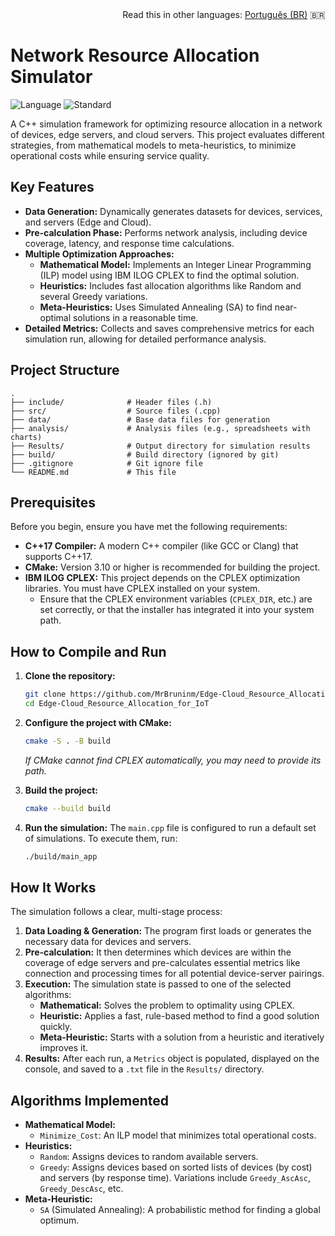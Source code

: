 <div align="right">
Read this in other languages: <a href="README-pt-br.md">Português (BR)</a> 🇧🇷
</div>

# Network Resource Allocation Simulator

![Language](https://img.shields.io/badge/Language-C%2B%2B-blue.svg)
![Standard](https://img.shields.io/badge/C%2B%2B-17-blue.svg)

A C++ simulation framework for optimizing resource allocation in a network of devices, edge servers, and cloud servers. This project evaluates different strategies, from mathematical models to meta-heuristics, to minimize operational costs while ensuring service quality.

## Key Features

-   **Data Generation:** Dynamically generates datasets for devices, services, and servers (Edge and Cloud).
-   **Pre-calculation Phase:** Performs network analysis, including device coverage, latency, and response time calculations.
-   **Multiple Optimization Approaches:**
    -   **Mathematical Model:** Implements an Integer Linear Programming (ILP) model using IBM ILOG CPLEX to find the optimal solution.
    -   **Heuristics:** Includes fast allocation algorithms like Random and several Greedy variations.
    -   **Meta-Heuristics:** Uses Simulated Annealing (SA) to find near-optimal solutions in a reasonable time.
-   **Detailed Metrics:** Collects and saves comprehensive metrics for each simulation run, allowing for detailed performance analysis.

## Project Structure

```
.
├── include/              # Header files (.h)
├── src/                  # Source files (.cpp)
├── data/                 # Base data files for generation
├── analysis/             # Analysis files (e.g., spreadsheets with charts)
├── Results/              # Output directory for simulation results
├── build/                # Build directory (ignored by git)
├── .gitignore            # Git ignore file
└── README.md             # This file
```

## Prerequisites

Before you begin, ensure you have met the following requirements:

* **C++17 Compiler:** A modern C++ compiler (like GCC or Clang) that supports C++17.
* **CMake:** Version 3.10 or higher is recommended for building the project.
* **IBM ILOG CPLEX:** This project depends on the CPLEX optimization libraries. You must have CPLEX installed on your system.
    * Ensure that the CPLEX environment variables (`CPLEX_DIR`, etc.) are set correctly, or that the installer has integrated it into your system path.

## How to Compile and Run

1.  **Clone the repository:**
    ```bash
    git clone https://github.com/MrBruninm/Edge-Cloud_Resource_Allocation_for_IoT.git
    cd Edge-Cloud_Resource_Allocation_for_IoT
    ```

2.  **Configure the project with CMake:**
    ```bash
    cmake -S . -B build
    ```
    *If CMake cannot find CPLEX automatically, you may need to provide its path.*

3.  **Build the project:**
    ```bash
    cmake --build build
    ```

4.  **Run the simulation:**
    The `main.cpp` file is configured to run a default set of simulations. To execute them, run:
    ```bash
    ./build/main_app
    ```

## How It Works

The simulation follows a clear, multi-stage process:

1.  **Data Loading & Generation:** The program first loads or generates the necessary data for devices and servers.
2.  **Pre-calculation:** It then determines which devices are within the coverage of edge servers and pre-calculates essential metrics like connection and processing times for all potential device-server pairings.
3.  **Execution:** The simulation state is passed to one of the selected algorithms:
    * **Mathematical:** Solves the problem to optimality using CPLEX.
    * **Heuristic:** Applies a fast, rule-based method to find a good solution quickly.
    * **Meta-Heuristic:** Starts with a solution from a heuristic and iteratively improves it.
4.  **Results:** After each run, a `Metrics` object is populated, displayed on the console, and saved to a `.txt` file in the `Results/` directory.

## Algorithms Implemented

-   **Mathematical Model:**
    -   `Minimize_Cost`: An ILP model that minimizes total operational costs.
-   **Heuristics:**
    -   `Random`: Assigns devices to random available servers.
    -   `Greedy`: Assigns devices based on sorted lists of devices (by cost) and servers (by response time). Variations include `Greedy_AscAsc`, `Greedy_DescAsc`, etc.
-   **Meta-Heuristic:**
    -   `SA` (Simulated Annealing): A probabilistic method for finding a global optimum.